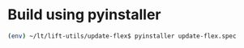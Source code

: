 # Build using pyinstaller
```bash
(env) ~/lt/lift-utils/update-flex$ pyinstaller update-flex.spec
```
